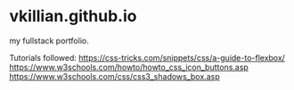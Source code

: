 # vkillian.github.io
my fullstack portfolio.

Tutorials followed:
https://css-tricks.com/snippets/css/a-guide-to-flexbox/
https://www.w3schools.com/howto/howto_css_icon_buttons.asp
https://www.w3schools.com/css/css3_shadows_box.asp
